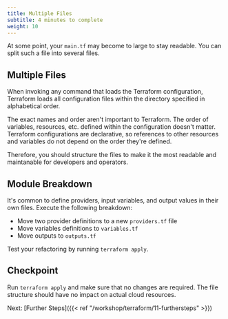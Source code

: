 ```yaml
---
title: Multiple Files
subtitle: 4 minutes to complete
weight: 10
---
```


At some point, your `main.tf` may become to large to stay readable. You can split such a file into several files.

## Multiple Files

When invoking any command that loads the Terraform configuration, Terraform loads all configuration files within the directory specified in alphabetical order.

The exact names and order aren't important to Terraform. The order of variables, resources, etc. defined within the configuration doesn't matter. Terraform configurations are declarative, so references to other resources and variables do not depend on the order they're defined.

Therefore, you should structure the files to make it the most readable and maintanable for developers and operators.

## Module Breakdown

It's common to define providers, input variables, and output values in their own files. Execute the following breakdown:

- Move two provider definitions to a new `providers.tf` file
- Move variables definitions to `variables.tf`
- Move outputs to `outputs.tf`

Test your refactoring by running `terraform apply`.

## Checkpoint

Run `terraform apply` and make sure that no changes are required. The file structure should have no impact on actual cloud resources.

Next: [Further Steps]({{< ref "/workshop/terraform/11-furthersteps" >}})
